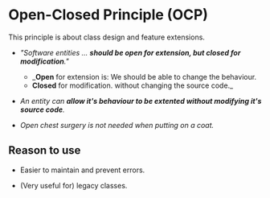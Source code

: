 # Open-Closed Principle (OCP)

This principle is about class design and feature extensions.<br>

+ *"Software entities … **should be open for extension, but closed for modification**."*
	+ _**Open** for extension is: We should be able to change the behaviour. 
	+ **Closed** for modification. without changing the source code._

+ *An entity can **allow it's behaviour to be extented without modifying it's source code**.*

+ *Open chest surgery is not needed when putting on a coat.*

## Reason to use
+ Easier to maintain and prevent errors.

+ (Very useful for) legacy classes.

